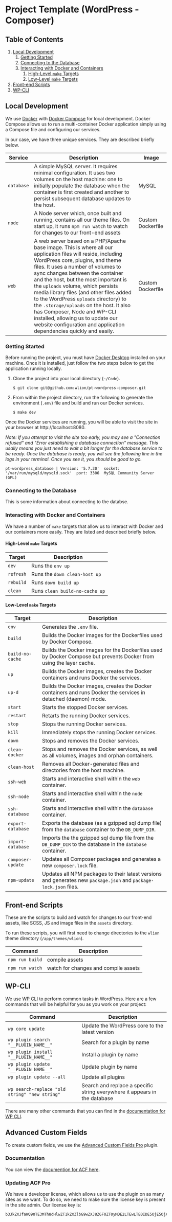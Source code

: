 # Project Template (WordPress - Composer)

## Table of Contents

1. [Local Development](#local-development)
   1. [Getting Started](#getting-started)
   2. [Connecting to the Database](#connecting-to-the-database)
   3. [Interacting with Docker and Containers](#interacting-with-docker-and-containers)
      1. [High-Level `make` Targets](#high-level-make-targets)
      1. [Low-Level `make` Targets](#low-level-make-targets)
2. [Front-end Scripts](#front-end-scripts)
3. [WP-CLI](#wp-cli)

## Local Development

We use [Docker](https://www.docker.com/) with [Docker Compose](https://docs.docker.com/compose/) for local development. Docker Compose allows us to run a multi-container Docker application simply using a Compose file and configuring our services.

In our case, we have three unique services. They are described briefly below.

| Service    | Description                                                                                                                                                                                                                                                                                                                                                                                                                                                                                                                                                                      | Image             |
| ---------- | -------------------------------------------------------------------------------------------------------------------------------------------------------------------------------------------------------------------------------------------------------------------------------------------------------------------------------------------------------------------------------------------------------------------------------------------------------------------------------------------------------------------------------------------------------------------------------- | ----------------- |
| `database` | A simple MySQL server. It requires minimal configuration. It uses two volumes on the host machine: one to initially populate the database when the container is first created and another to persist subsequent database updates to the host.                                                                                                                                                                                                                                                                                                                                    | MySQL             |
| `node`     | A Node server which, once built and running, contains all our theme files. On start up, it runs `npm run watch` to watch for changes to our front-end assets                                                                                                                                                                                                                                                                                                                                                                                                                     | Custom Dockerfile |
| `web`      | A web server based on a PHP/Apache base image. This is where all our application files will reside, including WordPress core, plugins, and theme files. It uses a number of volumes to sync changes between the container and the host, but the most important is the `uploads` volume, which persists media library files (and other files added to the WordPress `uploads` directory) to the `.storage/uploads` on the host. It also has Composer, Node and WP-CLI installed, allowing us to update our website configuration and application dependencies quickly and easily. | Custom Dockerfile |

### Getting Started

Before running the project, you must have [Docker Desktop](https://www.docker.com/products/docker-desktop) installed on your machine. Once it is installed, just follow the two steps below to get the application running locally.

1. Clone the project into your local directory (`~/Code`).

   ```
   $ git clone git@github.com:wlion/pt-wordpress-composer.git
   ```

2. From within the project directory, run the following to generate the environment (`.env`) file and build and run our Docker services.

   ```
   $ make dev
   ```

Once the Docker services are running, you will be able to visit the site in your browser at http://localhost:8080.

_Note: If you attempt to visit the site too early, you may see a "Connection refused" and "Error establishing a database connection" message. This usally means you just need to wait a bit longer for the database service to be ready. Once the database is ready, you will see the following line in the logs in your terminal. Once you see it, you should be good to go._

```
pt-wordpress_database | Version: '5.7.30'  socket: '/var/run/mysqld/mysqld.sock'  port: 3306  MySQL Community Server (GPL)
```

### Connecting to the Database

This is some information about connecting to the databse.

### Interacting with Docker and Containers

We have a number of `make` targets that allow us to interact with Docker and our containers more easily. They are listed and described briefly below.

#### High-Level `make` Targets

| Target    | Description                    |
| --------- | ------------------------------ |
| `dev`     | Runs the `env up`              |
| `refresh` | Runs the `down clean-host up`  |
| `rebuild` | Runs `down build up`           |
| `clean`   | Runs `clean build-no-cache up` |

#### Low-Level `make` Targets

| Target            | Description                                                                                                         |
| ----------------- | ------------------------------------------------------------------------------------------------------------------- |
| `env`             | Generates the `.env` file.                                                                                          |
| `build`           | Builds the Docker images for the Dockerfiles used by Docker Compose.                                                |
| `build-no-cache`  | Builds the Docker images for the Dockerfiles used by Docker Compose but prevents Docker from using the layer cache. |
| `up`              | Builds the Docker images, creates the Docker containers and runs Docker the services.                               |
| `up-d`            | Builds the Docker images, creates the Docker containers and runs Docker the services in detached (daemon) mode.     |
| `start`           | Starts the stopped Docker services.                                                                                 |
| `restart`         | Retarts the running Docker services.                                                                                |
| `stop`            | Stops the running Docker services.                                                                                  |
| `kill`            | Immediately stops the running Docker services.                                                                      |
| `down`            | Stops and removes the Docker services.                                                                              |
| `clean-docker`    | Stops and removes the Docker services, as well as all volumes, images and orphan containers.                        |
| `clean-host`      | Removes all Docker-generated files and directories from the host machine.                                           |
| `ssh-web`         | Starts and interactive shell within the `web` container.                                                            |
| `ssh-node`        | Starts and interactive shell within the `node` container.                                                           |
| `ssh-database`    | Starts and interactive shell within the `database` container.                                                       |
| `export-database` | Exports the database (as a gzipped sql dump file) from the `database` container to the `DB_DUMP_DIR`.               |
| `import-database` | Imports the the gzipped sql dump file from the `DB_DUMP_DIR` to the database in the `database` container.           |
| `composer-update` | Updates all Composer packages and generates a new `composer.lock` file.                                             |
| `npm-update`      | Updates all NPM packages to their latest versions and generates new `package.json` and `package-lock.json` files.   |

## Front-end Scripts

These are the scripts to build and watch for changes to our front-end assets, like SCSS, JS and image files in the `assets` directory.

To run these scripts, you will first need to change directories to the `wlion` theme directory (`/app/themes/wlion`).

| Command         | Description                          |
| --------------- | ------------------------------------ |
| `npm run build` | compile assets                       |
| `npm run watch` | watch for changes and compile assets |

## WP-CLI

We use [WP CLI](http://wp-cli.org/) to perform common tasks in WordPress. Here are a few commands that will be helpful for you as you work on your project:

| Command                                       | Description                                                                |
| --------------------------------------------- | -------------------------------------------------------------------------- |
| `wp core update`                              | Update the WordPress core to the latest version                            |
| `wp plugin search "__PLUGIN_NAME__"`          | Search for a plugin by name                                                |
| `wp plugin install "__PLUGIN_NAME__"`         | Install a plugin by name                                                   |
| `wp plugin update "__PLUGIN_NAME__"`          | Update plugin by name                                                      |
| `wp plugin update --all`                      | Update all plugins                                                         |
| `wp search-replace "old string" "new string"` | Search and replace a specific string everywhere it appears in the database |

There are many other commands that you can find in the [documentation for WP CLI](https://developer.wordpress.org/cli/commands/).

## Advanced Custom Fields

To create custom fields, we use the [Advanced Custom Fields Pro](https://www.advancedcustomfields.com/) plugin.

### Documentation

You can view the [documention for ACF here](https://www.advancedcustomfields.com/resources/).

### Updating ACF Pro

We have a developer license, which allows us to use the plugin on as many sites as we want. To do so, we need to make sure the license key is present in the site admin. Our license key is:

```
b3JkZXJfaWQ9OTE3MTh8dHlwZT1kZXZlbG9wZXJ8ZGF0ZT0yMDE2LTEwLTE0IDE5OjE5OjA2
```
